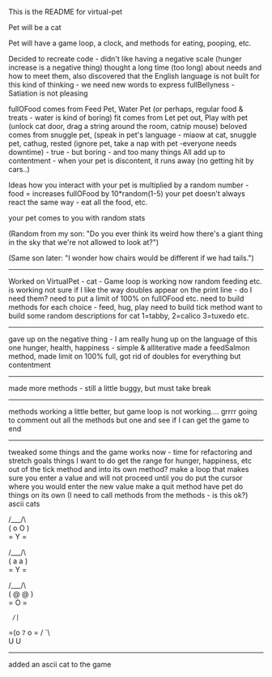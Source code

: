 This is the README for virtual-pet

Pet will be a cat

Pet will have a game loop, a clock, 
and methods for eating, pooping, etc.

Decided to recreate code - didn't like having a negative scale (hunger increase is a negative thing)
thought a long time (too long) about needs and how to meet them, 
also discovered that the English language is not built for this kind of thinking - we need new words to 
express fullBellyness - Satiation is not pleasing 

fullOFood
comes from Feed Pet, Water Pet (or perhaps, regular food & treats - water is kind of boring)
fit
comes from Let pet out,  Play with pet (unlock cat door, drag a string around the room, catnip mouse)
beloved
comes from snuggle pet, (speak in pet's language - miaow at cat, snuggle pet, cathug,
rested (ignore pet, take a nap with pet -everyone needs downtime) - true - but boring - and too many things
All add up to contentment - when your pet is discontent, it runs away (no getting hit by cars..)
 
 Ideas
how you interact with your pet is multiplied by a random number -  food = increases fullOFood by 10*random(1-5)
your pet doesn't always react the same way - eat all the food, etc.

your pet comes to you with random stats

 (Random from my son: "Do you ever think its weird how there's a giant thing in the sky that we're not allowed to look at?")
 
(Same son later: "I wonder how chairs would be different if we had tails.")

*****
Worked on VirtualPet - cat -
Game loop is working now
random feeding etc. is working
not sure if I like the way doubles appear on the print line - do I need them?
need to put a limit of 100% on fullOFood etc.
need to build methods for each choice - feed, hug, play
need to build tick method
want to build some random descriptions for cat 1=tabby, 2=calico 3=tuxedo etc.

*****
gave up on the negative thing - I am really hung up on the language of this one
hunger, health, happiness - simple & alliterative
made a feedSalmon method, made limit on 100% full, got rid of doubles for everything but contentment

*****
made more methods - still a little buggy, but must take break

****
methods working a little better, but game loop is not working....  grrrr
going to comment out all the methods but one and see if I can get the game to end
*****
tweaked some things and the game works now - time for refactoring and stretch goals
things I want to do
get the range for hunger, happiness, etc out of the tick method and into its own method?
make a loop that makes sure you enter a value and will not proceed until you do
put the cursor where you would enter the new value
make a quit method
have pet do things on its own  (I need to call methods from the methods - is this ok?)
ascii cats

   /\___/\      
  ( o   O )  
   =  Y  = 

   /\___/\      
  ( a   a )  
   =  Y  = 

   /\___/\      
  ( @   @ )  
   =  O  = 
 
   
     /|
  =(o  ` 7
     ` o =
   /   `\  
   U U 
   
   *****
   added an ascii cat to the game
   
   
   
   
   

